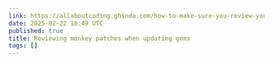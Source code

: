 ```yaml
---
link: https://allaboutcoding.ghinda.com/how-to-make-sure-you-review-your-monkey-patch-when-updating-ruby-gems
date: 2025-02-22 18:49 UTC
published: true
title: Reviewing monkey patches when updating gems
tags: []
---
```



